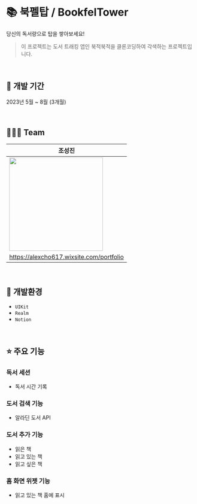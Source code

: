 # 📚 북펠탑 / BookfelTower 
당신의 독서량으로 탑을 쌓아보세요!<br>
> 이 프로젝트는 도서 트래킹 앱인 북적북적을 클론코딩하여 각색하는 프로젝트입니다.
<br>

## 📆  개발 기간
2023년 5월 ~ 8월 (3개월)

<br>

## 👩🏻‍💻  Team
|조성진|
|---|
|<img src = "https://static.wixstatic.com/media/33c8bd_64f0f718ab5c4ecf85ebb5469ff58ba6~mv2.jpg/v1/fill/w_960,h_960,al_c,q_85,usm_0.66_1.00_0.01,enc_auto/IMG_0508.jpg" width = 250></img>|
|https://alexcho617.wixsite.com/portfolio|

<br>

## 🔨  개발환경
- `UIKit`
- `Realm`
- `Notion`

<br>

## ⭐️ 주요 기능
### 독서 세션
- 독서 시간 기록
### 도서 검색 기능
- 알라딘 도서 API
### 도서 추가 기능
- 읽은 책
- 읽고 있는 책
- 읽고 싶은 책
### 홈 화면 위젯 기능
- 읽고 있는 책 홈에 표시

